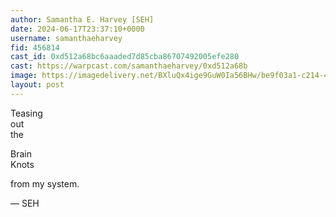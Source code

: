 ```yaml
---
author: Samantha E. Harvey [SEH]
date: 2024-06-17T23:37:10+0000
username: samanthaeharvey
fid: 456814
cast_id: 0xd512a68bc6aaaded7d85cba86707492005efe280
cast: https://warpcast.com/samanthaeharvey/0xd512a68b
image: https://imagedelivery.net/BXluQx4ige9GuW0Ia56BHw/be9f03a1-c214-4eab-e67b-f159faf07200/original
layout: post
---
```

Teasing   
out  
the   
  
Brain   
Knots   
  
from my system.   
  
— SEH  

<img src='https://imagedelivery.net/BXluQx4ige9GuW0Ia56BHw/be9f03a1-c214-4eab-e67b-f159faf07200/original' alt='' referrerpolicy='no-referrer'/>